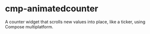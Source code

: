 # cmp-animatedcounter
A counter widget that scrolls new values into place, like a ticker, using Compose multiplatform.
